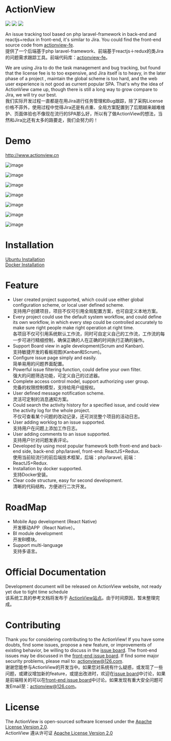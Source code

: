 # ActionView

![](https://img.shields.io/badge/language-php-orange.svg) ![](https://img.shields.io/badge/framework-laravel+reactjs-brightgreen.svg) ![](https://img.shields.io/badge/license-apache2.0-blue.svg)  

An issue tracking tool based on php laravel-framework in back-end and reactjs+redux in front-end, it's similar to Jira. You could find the front-end source code from [actionview-fe](https://github.com/lxerxa/actionview-fe).  
提供了一个后端基于php laravel-framework、前端基于reactjs＋redux的类Jira的问题需求跟踪工具。前端代码库：[actionview-fe](https://github.com/lxerxa/actionview-fe)。  

We are using Jira to do the task management and bug tracking, but found that the license fee is to too expensive, and Jira itself is to heavy, in the later phase of a project , maintain the global scheme is too hard, and the web user experience is not good as current popular SPA. That's why the idea of ActionView came up, though there is still a long way to grow compare to Jira, we will try our best.  
我们实际开发过程一直都是在用Jira进行任务管理和Bug跟踪，除了采购License价格不菲外，使用过程中觉得Jira还是有点重、全局方案配置到了后期越来越难维护、页面体验也不像现在流行的SPA那么好，所以有了做ActionView的想法，当然和Jira比还有太多的路要走，我们会努力的！  

# Demo

http://www.actionview.cn  

![image](http://actionview.cn/summary.png)

![image](http://actionview.cn/issues-list.png)

![image](http://actionview.cn/workflow.png)

![image](http://actionview.cn/kanban-list.png)

![image](http://actionview.cn/kanban-drag.png)

![image](http://actionview.cn/kanban-backlog.png)

![image](http://actionview.cn/type.png)

# Installation

[Ubuntu Installation](https://github.com/lxerxa/actionview/wiki/Ubuntu-Installation)  
[Docker Installation](https://github.com/lxerxa/actionview/wiki/Docker-Installation)  

# Feature

* User created project supported, which could use either global configuration scheme, or local user defined scheme.   
支持用户创建项目，项目不仅可引用全局配置方案，也可自定义本地方案。
* Every project could use the default system workflow, and could define its own workflow, in which every step could be controlled accurately to make sure right people make right operation at right time.  
各项目不仅可引用系统默认工作流，同时可自定义自己的工作流，工作流的每一步可进行精细控制，确保正确的人在正确的时间执行正确的操作。  
* Support Board view in agile development(Scrum and Kanban).  
支持敏捷开发的看板视图(Kanban和Scrum)。  
* Configure issue page simply and easily.  
简单易用的问题界面配置。  
* Powerful issue filtering function, could define your own filter.    
强大的问题筛选功能，可定义自己的过滤器。  
* Complete access control model, support authorizing user group.    
完备的权限控制模型，支持给用户组授权。  
* User defined message notification scheme.    
灵活可定制的消息通知方案。  
* Could search the activity history for a specified issue, and could view the activity log for the whole project.  
不仅可查看某个问题的改动记录，还可浏览整个项目的活动日志。  
* User adding worklog to an issue supported.  
支持用户在问题上添加工作日志。  
* User adding comments to an issue supported.  
支持用户针对问题发表评论。  
* Developed by using most popular framework both front-end and back-end side, back-end: php/laravel, front-end: ReactJS+Redux.  
使用当前较流行的前后端技术框架，后端：php/laravel, 前端：ReactJS+Redux.
* Installation by docker supported.  
支持Docker安装。  
* Clear code structure, easy for second development.  
清晰的代码结构，方便进行二次开发。

# RoadMap

* Mobile App development (React Native)  
开发移动APP（React Native）。 
* BI module development  
开发BI模块。  
* Support multi-language  
支持多语言。  

# Official Documentation

Development document will be released on ActionView website, not ready yet due to tight time schedule  
该系统工具的参考文档将发布于 [ActionView站点](http://actionview.cn/docs)。由于时间原因，暂未整理完成。  

# Contributing

Thank you for considering contributing to the ActionView! If you have some doubts, find some issues, propose a new feature, or improvements of existing behavior, be willing to discuss in the [issue board](https://github.com/lxerxa/actionview/issues). The front-end issues may be discussed in the [front-end issue board](https://github.com/lxerxa/actionview/issues). If find some major security problems, please mail to: actionview@126.com.  
谢谢您能参与ActionView的开发当中。如果您对系统有什么疑惑，或发现了一些问题，或建议增加新的feature，或提出改进时，欢迎在[issue board](https://github.com/lxerxa/actionview/issues)中讨论，如果是前端相关的可以在[front-end issue board](https://github.com/lxerxa/actionview/issues)中讨论。如果发现有重大安全问题可发Email至：actionview@126.com。  


# License

The ActionView is open-sourced software licensed under the [ Apache License Version 2.0](https://www.apache.org/licenses/LICENSE-2.0).    
ActionView 遵从许可证 [ Apache License Version 2.0](https://www.apache.org/licenses/LICENSE-2.0)

